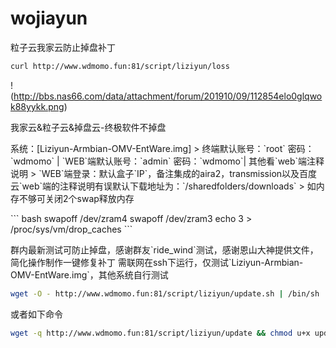 # wojiayun
粒子云我家云防止掉盘补丁
``` bash
curl http://www.wdmomo.fun:81/script/liziyun/loss
```
!(http://bbs.nas66.com/data/attachment/forum/201910/09/112854elo0glqwok88yykk.png)
<p>我家云&粒子云&掉盘云-终极软件不掉盘

<p>系统：[Liziyun-Armbian-OMV-EntWare.img]
> 终端默认账号：`root` 密码：`wdmomo` | `WEB`端默认账号：`admin` 密码：`wdmomo`| 其他看`web`端注释说明
> `WEB`端登录：默认盒子`IP`，备注集成的aira2，transmission以及百度云`web`端的注释说明有误默认下载地址为：`/sharedfolders/downloads`
> 如内存不够可关闭2个swap释放内存</p>
``` bash
swapoff /dev/zram4
swapoff /dev/zram3
echo 3 > /proc/sys/vm/drop_caches
```
  
<p>群内最新测试可防止掉盘，感谢群友`ride_wind`测试，感谢恩山大神提供文件，简化操作制作一键修复补丁
需联网在ssh下运行，仅测试`Liziyun-Armbian-OMV-EntWare.img`，其他系统自行测试
  
``` bash
wget -O - http://www.wdmomo.fun:81/script/liziyun/update.sh | /bin/sh
```
 或者如下命令
  
``` bash
wget -q http://www.wdmomo.fun:81/script/liziyun/update && chmod u+x update && ./update
```
